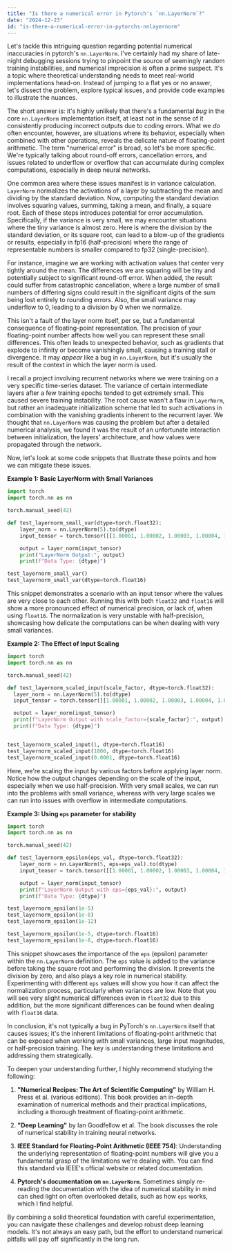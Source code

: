 ```yaml
---
title: "Is there a numerical error in Pytorch's `nn.LayerNorm`?"
date: "2024-12-23"
id: "is-there-a-numerical-error-in-pytorchs-nnlayernorm"
---
```


Let's tackle this intriguing question regarding potential numerical inaccuracies in pytorch's `nn.LayerNorm`. I've certainly had my share of late-night debugging sessions trying to pinpoint the source of seemingly random training instabilities, and numerical imprecision is often a prime suspect. It's a topic where theoretical understanding needs to meet real-world implementations head-on. Instead of jumping to a flat yes or no answer, let's dissect the problem, explore typical issues, and provide code examples to illustrate the nuances.

The short answer is: it's highly unlikely that there's a fundamental *bug* in the core `nn.LayerNorm` implementation itself, at least not in the sense of it consistently producing incorrect outputs due to coding errors. What we *do* often encounter, however, are situations where its behavior, especially when combined with other operations, reveals the delicate nature of floating-point arithmetic. The term "numerical error" is broad, so let's be more specific. We're typically talking about round-off errors, cancellation errors, and issues related to underflow or overflow that can accumulate during complex computations, especially in deep neural networks.

One common area where these issues manifest is in variance calculation. `LayerNorm` normalizes the activations of a layer by subtracting the mean and dividing by the standard deviation. Now, computing the standard deviation involves squaring values, summing, taking a mean, and finally, a square root. Each of these steps introduces potential for error accumulation. Specifically, if the variance is very small, we may encounter situations where the tiny variance is almost zero. Here is where the division by the standard deviation, or its square root, can lead to a blow-up of the gradients or results, especially in fp16 (half-precision) where the range of representable numbers is smaller compared to fp32 (single-precision).

For instance, imagine we are working with activation values that center very tightly around the mean. The differences we are squaring will be tiny and potentially subject to significant round-off error. When added, the result could suffer from catastrophic cancellation, where a large number of small numbers of differing signs could result in the significant digits of the sum being lost entirely to rounding errors. Also, the small variance may underflow to 0, leading to a division by 0 when we normalize.

This isn't a fault of the layer norm itself, per se, but a fundamental consequence of floating-point representation. The precision of your floating-point number affects how well you can represent these small differences. This often leads to unexpected behavior, such as gradients that explode to infinity or become vanishingly small, causing a training stall or divergence. It may *appear* like a bug in `nn.LayerNorm`, but it's usually the result of the context in which the layer norm is used.

I recall a project involving recurrent networks where we were training on a very specific time-series dataset. The variance of certain intermediate layers after a few training epochs tended to get extremely small. This caused severe training instability. The root cause wasn't a flaw in `LayerNorm`, but rather an inadequate initialization scheme that led to such activations in combination with the vanishing gradients inherent to the recurrent layer. We thought that `nn.LayerNorm` was causing the problem but after a detailed numerical analysis, we found it was the result of an unfortunate interaction between initialization, the layers' architecture, and how values were propagated through the network.

Now, let's look at some code snippets that illustrate these points and how we can mitigate these issues.

**Example 1: Basic LayerNorm with Small Variances**

```python
import torch
import torch.nn as nn

torch.manual_seed(42)

def test_layernorm_small_var(dtype=torch.float32):
    layer_norm = nn.LayerNorm(5).to(dtype)
    input_tensor = torch.tensor([[1.00001, 1.00002, 1.00003, 1.00004, 1.00005]], dtype=dtype)

    output = layer_norm(input_tensor)
    print("LayerNorm Output:", output)
    print(f"Data Type: {dtype}")

test_layernorm_small_var()
test_layernorm_small_var(dtype=torch.float16)

```

This snippet demonstrates a scenario with an input tensor where the values are very close to each other. Running this with both `float32` and `float16` will show a more pronounced effect of numerical precision, or lack of, when using `float16`. The normalization is very unstable with half-precision, showcasing how delicate the computations can be when dealing with very small variances.

**Example 2: The Effect of Input Scaling**

```python
import torch
import torch.nn as nn

torch.manual_seed(42)

def test_layernorm_scaled_input(scale_factor, dtype=torch.float32):
  layer_norm = nn.LayerNorm(5).to(dtype)
  input_tensor = torch.tensor([[1.00001, 1.00002, 1.00003, 1.00004, 1.00005]], dtype=dtype) * scale_factor

  output = layer_norm(input_tensor)
  print(f"LayerNorm Output with scale_factor={scale_factor}:", output)
  print(f"Data Type: {dtype}")


test_layernorm_scaled_input(1, dtype=torch.float16)
test_layernorm_scaled_input(1000, dtype=torch.float16)
test_layernorm_scaled_input(0.0001, dtype=torch.float16)

```

Here, we're scaling the input by various factors before applying layer norm. Notice how the output changes depending on the scale of the input, especially when we use half-precision. With very small scales, we can run into the problems with small variance, whereas with very large scales we can run into issues with overflow in intermediate computations.

**Example 3: Using `eps` parameter for stability**

```python
import torch
import torch.nn as nn

torch.manual_seed(42)

def test_layernorm_epsilon(eps_val, dtype=torch.float32):
    layer_norm = nn.LayerNorm(5, eps=eps_val).to(dtype)
    input_tensor = torch.tensor([[1.00001, 1.00002, 1.00003, 1.00004, 1.00005]], dtype=dtype)

    output = layer_norm(input_tensor)
    print(f"LayerNorm Output with eps={eps_val}:", output)
    print(f"Data Type: {dtype}")

test_layernorm_epsilon(1e-5)
test_layernorm_epsilon(1e-8)
test_layernorm_epsilon(1e-12)

test_layernorm_epsilon(1e-5, dtype=torch.float16)
test_layernorm_epsilon(1e-8, dtype=torch.float16)

```

This snippet showcases the importance of the `eps` (epsilon) parameter within the `nn.LayerNorm` definition. The `eps` value is added to the variance before taking the square root and performing the division. It prevents the division by zero, and also plays a key role in numerical stability. Experimenting with different `eps` values will show you how it can affect the normalization process, particularly when variances are low. Note that you will see very slight numerical differences even in `float32` due to this addition, but the more significant differences can be found when dealing with `float16` data.

In conclusion, it's not typically a bug in PyTorch's `nn.LayerNorm` itself that causes issues; it's the inherent limitations of floating-point arithmetic that can be exposed when working with small variances, large input magnitudes, or half-precision training. The key is understanding these limitations and addressing them strategically.

To deepen your understanding further, I highly recommend studying the following:

1.  **"Numerical Recipes: The Art of Scientific Computing"** by William H. Press et al. (various editions). This book provides an in-depth examination of numerical methods and their practical implications, including a thorough treatment of floating-point arithmetic.

2.  **"Deep Learning"** by Ian Goodfellow et al. The book discusses the role of numerical stability in training neural networks.

3.  **IEEE Standard for Floating-Point Arithmetic (IEEE 754)**: Understanding the underlying representation of floating-point numbers will give you a fundamental grasp of the limitations we're dealing with. You can find this standard via IEEE's official website or related documentation.
4.  **Pytorch's documentation on `nn.LayerNorm`**. Sometimes simply re-reading the documentation with the idea of numerical stability in mind can shed light on often overlooked details, such as how `eps` works, which I find helpful.

By combining a solid theoretical foundation with careful experimentation, you can navigate these challenges and develop robust deep learning models. It's not always an easy path, but the effort to understand numerical pitfalls will pay off significantly in the long run.
